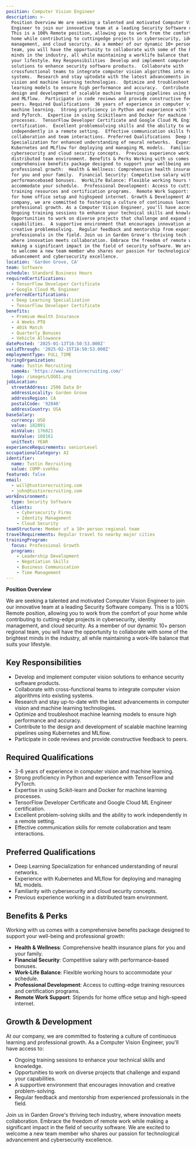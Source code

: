 ```yaml
---
position: Computer Vision Engineer
description: >-
  Position Overview We are seeking a talented and motivated Computer Vision
  Engineer to join our innovative team at a leading Security Software company.
  This is a 100% Remote position, allowing you to work from the comfort of your
  home while contributing to cuttingedge projects in cybersecurity, identity
  management, and cloud security. As a member of our dynamic 10+ person regional
  team, you will have the opportunity to collaborate with some of the brightest
  minds in the industry, all while maintaining a worklife balance that suits
  your lifestyle. Key Responsibilities  Develop and implement computer vision
  solutions to enhance security software products.  Collaborate with
  crossfunctional teams to integrate computer vision algorithms into existing
  systems.  Research and stay uptodate with the latest advancements in computer
  vision and machine learning technologies.  Optimize and troubleshoot machine
  learning models to ensure high performance and accuracy.  Contribute to the
  design and development of scalable machine learning pipelines using Kubernetes
  and MLflow.  Participate in code reviews and provide constructive feedback to
  peers. Required Qualifications  36 years of experience in computer vision and
  machine learning.  Strong proficiency in Python and experience with TensorFlow
  and PyTorch.  Expertise in using Scikitlearn and Docker for machine learning
  processes.  TensorFlow Developer Certificate and Google Cloud ML Engineer
  certification.  Excellent problemsolving skills and the ability to work
  independently in a remote setting.  Effective communication skills for remote
  collaboration and team interactions. Preferred Qualifications  Deep Learning
  Specialization for enhanced understanding of neural networks.  Experience with
  Kubernetes and MLflow for deploying and managing ML models.  Familiarity with
  cybersecurity and cloud security concepts.  Previous experience working in a
  distributed team environment. Benefits & Perks Working with us comes with a
  comprehensive benefits package designed to support your wellbeing and
  professional growth:  Health & Wellness: Comprehensive health insurance plans
  for you and your family.  Financial Security: Competitive salary with
  performancebased bonuses.  WorkLife Balance: Flexible working hours to
  accommodate your schedule.  Professional Development: Access to cuttingedge
  training resources and certification programs.  Remote Work Support: Stipends
  for home office setup and highspeed internet. Growth & Development At our
  company, we are committed to fostering a culture of continuous learning and
  professional growth. As a Computer Vision Engineer, you'll have access to: 
  Ongoing training sessions to enhance your technical skills and knowledge. 
  Opportunities to work on diverse projects that challenge and expand your
  capabilities.  A supportive environment that encourages innovation and
  creative problemsolving.  Regular feedback and mentorship from experienced
  professionals in the field. Join us in Garden Grove's thriving tech industry,
  where innovation meets collaboration. Embrace the freedom of remote work while
  making a significant impact in the field of security software. We are excited
  to welcome a new team member who shares our passion for technological
  advancement and cybersecurity excellence.
location: 'Garden Grove, CA'
team: Software
schedule: Standard Business Hours
requiredCertifications:
  - TensorFlow Developer Certificate
  - Google Cloud ML Engineer
preferredCertifications:
  - Deep Learning Specialization
  - TensorFlow Developer Certificate
benefits:
  - Premium Health Insurance
  - 4 Weeks PTO
  - 401k Match
  - Quarterly Bonuses
  - Vehicle Allowance
datePosted: '2025-01-13T16:50:53.000Z'
validThrough: '2025-02-15T16:50:53.000Z'
employmentType: FULL_TIME
hiringOrganization:
  name: Tustin Recruiting
  sameAs: 'https://www.tustinrecruiting.com/'
  logo: /images/LOGO1.png
jobLocation:
  streetAddress: 2506 Data Dr
  addressLocality: Garden Grove
  addressRegion: CA
  postalCode: '92840'
  addressCountry: USA
baseSalary:
  currency: USD
  value: 182091
  minValue: 176021
  maxValue: 188161
  unitText: YEAR
experienceRequirements: seniorLevel
occupationalCategory: AI
identifier:
  name: Tustin Recruiting
  value: COMP-svehku
featured: false
email:
  - will@tustinrecruiting.com
  - john@tustinrecruiting.com
workEnvironment:
  type: Security Software
  clients:
    - Cybersecurity Firms
    - Identity Management
    - Cloud Security
teamStructure: Member of a 10+ person regional team
travelRequirements: Regular travel to nearby major cities
trainingProgram:
  focus: Professional Growth
  programs:
    - Leadership Development
    - Negotiation Skills
    - Business Communication
    - Time Management
---
```




**Position Overview**

We are seeking a talented and motivated Computer Vision Engineer to join our innovative team at a leading Security Software company. This is a 100% Remote position, allowing you to work from the comfort of your home while contributing to cutting-edge projects in cybersecurity, identity management, and cloud security. As a member of our dynamic 10+ person regional team, you will have the opportunity to collaborate with some of the brightest minds in the industry, all while maintaining a work-life balance that suits your lifestyle.

## Key Responsibilities

- Develop and implement computer vision solutions to enhance security software products.
- Collaborate with cross-functional teams to integrate computer vision algorithms into existing systems.
- Research and stay up-to-date with the latest advancements in computer vision and machine learning technologies.
- Optimize and troubleshoot machine learning models to ensure high performance and accuracy.
- Contribute to the design and development of scalable machine learning pipelines using Kubernetes and MLflow.
- Participate in code reviews and provide constructive feedback to peers.

## Required Qualifications

- 3-6 years of experience in computer vision and machine learning.
- Strong proficiency in Python and experience with TensorFlow and PyTorch.
- Expertise in using Scikit-learn and Docker for machine learning processes.
- TensorFlow Developer Certificate and Google Cloud ML Engineer certification.
- Excellent problem-solving skills and the ability to work independently in a remote setting.
- Effective communication skills for remote collaboration and team interactions.

## Preferred Qualifications

- Deep Learning Specialization for enhanced understanding of neural networks.
- Experience with Kubernetes and MLflow for deploying and managing ML models.
- Familiarity with cybersecurity and cloud security concepts.
- Previous experience working in a distributed team environment.

## Benefits & Perks

Working with us comes with a comprehensive benefits package designed to support your well-being and professional growth:

- **Health & Wellness**: Comprehensive health insurance plans for you and your family.
- **Financial Security**: Competitive salary with performance-based bonuses.
- **Work-Life Balance**: Flexible working hours to accommodate your schedule.
- **Professional Development**: Access to cutting-edge training resources and certification programs.
- **Remote Work Support**: Stipends for home office setup and high-speed internet.

## Growth & Development

At our company, we are committed to fostering a culture of continuous learning and professional growth. As a Computer Vision Engineer, you'll have access to:

- Ongoing training sessions to enhance your technical skills and knowledge.
- Opportunities to work on diverse projects that challenge and expand your capabilities.
- A supportive environment that encourages innovation and creative problem-solving.
- Regular feedback and mentorship from experienced professionals in the field.

Join us in Garden Grove's thriving tech industry, where innovation meets collaboration. Embrace the freedom of remote work while making a significant impact in the field of security software. We are excited to welcome a new team member who shares our passion for technological advancement and cybersecurity excellence.
